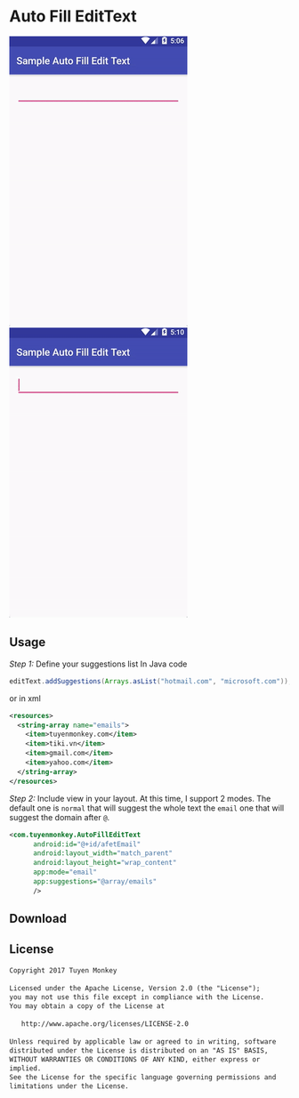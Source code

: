 # Auto Fill EditText
![](screenshots/screenshot-1.gif)
![](screenshots/screenshot-2.gif)

## Usage
*Step 1:* Define your suggestions list
In Java code
```java
editText.addSuggestions(Arrays.asList("hotmail.com", "microsoft.com"));
```
or in xml
```xml
<resources>
  <string-array name="emails">
    <item>tuyenmonkey.com</item>
    <item>tiki.vn</item>
    <item>gmail.com</item>
    <item>yahoo.com</item>
  </string-array>
</resources>
```

*Step 2:* Include view in your layout. At this time, I support 2 modes. The default one is `normal` that will suggest the whole text the `email` one that will suggest the domain after `@`.
```xml
<com.tuyenmonkey.AutoFillEditText
      android:id="@+id/afetEmail"
      android:layout_width="match_parent"
      android:layout_height="wrap_content"
      app:mode="email"
      app:suggestions="@array/emails"
      />
```

## Download

## License

    Copyright 2017 Tuyen Monkey

    Licensed under the Apache License, Version 2.0 (the "License");
    you may not use this file except in compliance with the License.
    You may obtain a copy of the License at

       http://www.apache.org/licenses/LICENSE-2.0

    Unless required by applicable law or agreed to in writing, software
    distributed under the License is distributed on an "AS IS" BASIS,
    WITHOUT WARRANTIES OR CONDITIONS OF ANY KIND, either express or implied.
    See the License for the specific language governing permissions and
    limitations under the License.
